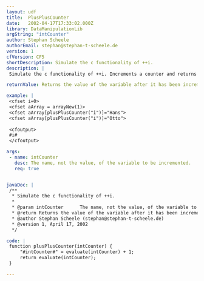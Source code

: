 ```yaml
---
layout: udf
title:  PlusPlusCounter
date:   2002-04-17T17:33:02.000Z
library: DataManipulationLib
argString: "intCounter"
author: Stephan Scheele
authorEmail: stephan@stephan-t-scheele.de
version: 1
cfVersion: CF5
shortDescription: Simulate the c functionality of ++i.
description: |
 Simulate the c functionality of ++i. Increments a counter and returns the increment counter.

returnValue: Returns the value of the variable after it has been incremented.

example: |
 <cfset i=0>
 <cfset aArray = arrayNew(1)>
 <cfset aArray[plusPlusCounter("i")]="Hans">
 <cfset aArray[plusPlusCounter("i")]="Otto">
 
 <cfoutput>
 #i#
 </cfoutput>

args:
 - name: intCounter
   desc: The name, not the value, of the variable to be incremented.
   req: true


javaDoc: |
 /**
  * Simulate the c functionality of ++i.
  * 
  * @param intCounter      The name, not the value, of the variable to be incremented. 
  * @return Returns the value of the variable after it has been incremented. 
  * @author Stephan Scheele (stephan@stephan-t-scheele.de) 
  * @version 1, April 17, 2002 
  */

code: |
 function plusPlusCounter(intCounter) {
     "#intCounter#" = evaluate(intCounter) + 1;
     return evaluate(intCounter);
 }

---
```


